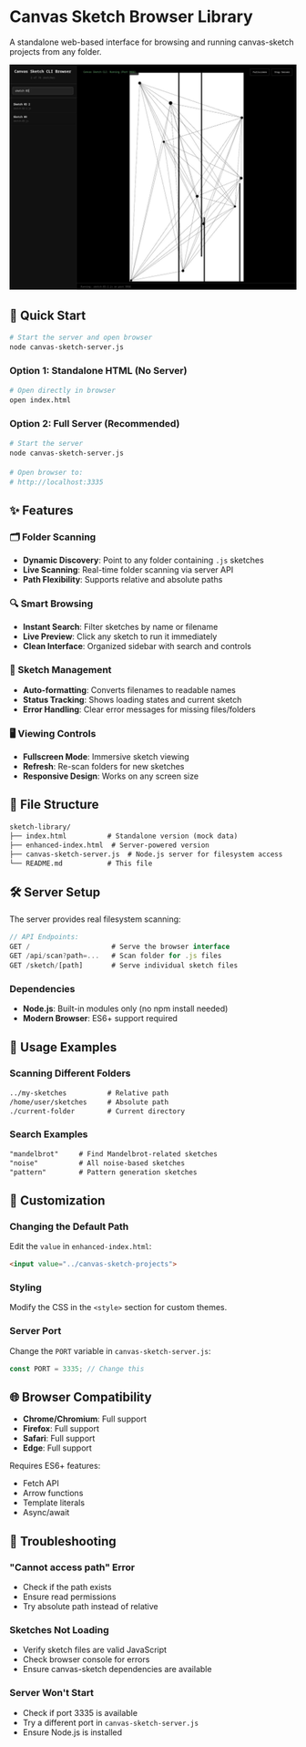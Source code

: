 # Canvas Sketch Browser Library

A standalone web-based interface for browsing and running canvas-sketch projects from any folder.

![](./screenshot.jpg)

## 🚀 Quick Start

```bash
# Start the server and open browser
node canvas-sketch-server.js
``` 

### Option 1: Standalone HTML (No Server)
```bash
# Open directly in browser
open index.html
```

### Option 2: Full Server (Recommended)
```bash
# Start the server
node canvas-sketch-server.js

# Open browser to:
# http://localhost:3335
```

## ✨ Features

### 🗂️ Folder Scanning
- **Dynamic Discovery**: Point to any folder containing `.js` sketches
- **Live Scanning**: Real-time folder scanning via server API
- **Path Flexibility**: Supports relative and absolute paths

### 🔍 Smart Browsing
- **Instant Search**: Filter sketches by name or filename
- **Live Preview**: Click any sketch to run it immediately
- **Clean Interface**: Organized sidebar with search and controls

### 🎨 Sketch Management
- **Auto-formatting**: Converts filenames to readable names
- **Status Tracking**: Shows loading states and current sketch
- **Error Handling**: Clear error messages for missing files/folders

### 🖥️ Viewing Controls
- **Fullscreen Mode**: Immersive sketch viewing
- **Refresh**: Re-scan folders for new sketches
- **Responsive Design**: Works on any screen size

## 📁 File Structure

```
sketch-library/
├── index.html          # Standalone version (mock data)
├── enhanced-index.html  # Server-powered version
├── canvas-sketch-server.js  # Node.js server for filesystem access
└── README.md           # This file
```

## 🛠️ Server Setup

The server provides real filesystem scanning:

```javascript
// API Endpoints:
GET /                    # Serve the browser interface
GET /api/scan?path=...   # Scan folder for .js files
GET /sketch/[path]       # Serve individual sketch files
```

### Dependencies
- **Node.js**: Built-in modules only (no npm install needed)
- **Modern Browser**: ES6+ support required

## 📖 Usage Examples

### Scanning Different Folders
```
../my-sketches          # Relative path
/home/user/sketches     # Absolute path
./current-folder        # Current directory
```

### Search Examples
```
"mandelbrot"     # Find Mandelbrot-related sketches
"noise"          # All noise-based sketches
"pattern"        # Pattern generation sketches
```

## 🔧 Customization

### Changing the Default Path
Edit the `value` in `enhanced-index.html`:
```html
<input value="../canvas-sketch-projects">
```

### Styling
Modify the CSS in the `<style>` section for custom themes.

### Server Port
Change the `PORT` variable in `canvas-sketch-server.js`:
```javascript
const PORT = 3335; // Change this
```

## 🌐 Browser Compatibility

- **Chrome/Chromium**: Full support
- **Firefox**: Full support  
- **Safari**: Full support
- **Edge**: Full support

Requires ES6+ features:
- Fetch API
- Arrow functions
- Template literals
- Async/await

## 🐛 Troubleshooting

### "Cannot access path" Error
- Check if the path exists
- Ensure read permissions
- Try absolute path instead of relative

### Sketches Not Loading
- Verify sketch files are valid JavaScript
- Check browser console for errors
- Ensure canvas-sketch dependencies are available

### Server Won't Start
- Check if port 3335 is available
- Try a different port in `canvas-sketch-server.js`
- Ensure Node.js is installed